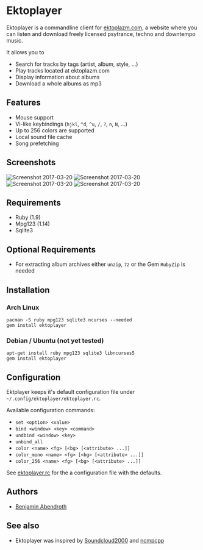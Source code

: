 # Ektoplayer

Ektoplayer is a commandline client for [ektoplazm.com](http://www.ektoplazm.com), a website where you can listen and download freely licensed psytrance, techno and downtempo music. 

It allows you to
  * Search for tracks by tags (artist, album, style, ...)
  * Play tracks located at ektoplazm.com
  * Display information about albums
  * Download a whole albums as mp3

## Features

  * Mouse support
  * Vi-like keybindings (`hjkl`, `^d`, `^u`, `/`, `?`, `n`, `N`, ...)
  * Up to 256 colors are supported
  * Local sound file cache
  * Song prefetching

## Screenshots

![Screenshot 2017-03-20](http://pixelbanane.de/yafu/454463454/ekto1.gif)
![Screenshot 2017-03-20](http://pixelbanane.de/yafu/1213960318/ekto2.gif)
![Screenshot 2017-03-20](http://pixelbanane.de/yafu/1573688123/ekto3.gif)
![Screenshot 2017-03-20](http://pixelbanane.de/yafu/3388136564/ekto4.gif)

## Requirements

  * Ruby (1.9)
  * Mpg123 (1.14)
  * Sqlite3 

## Optional Requirements

  * For extracting album archives either `unzip`, `7z` or the Gem `RubyZip` is needed

## Installation

### Arch Linux

    pacman -S ruby mpg123 sqlite3 ncurses --needed
    gem install ektoplayer

### Debian / Ubuntu (not yet tested)

    apt-get install ruby mpg123 sqlite3 libncurses5
    gem install ektoplayer

## Configuration

Ektplayer keeps it's default configuration file under `~/.config/ektoplayer/ektoplayer.rc`.

Available configuration commands:
   * `set <option> <value>`
   * `bind <window> <key> <command>`
   * `undbind <window> <key>`
   * `unbind_all`
   * `color <name> <fg> [<bg> [<attribute> ...]]`
   * `color_mono <name> <fg> [<bg> [<attribute> ...]]`
   * `color_256 <name> <fg> [<bg> [<attribute> ...]]`

See [ektoplayer.rc](https://github.com/braph/ektoplayer/blob/master/doc/ektoplayer.rc) for the a configuration file with the defaults.

## Authors

  * [Benjamin Abendroth](https://github.com/braph)

## See also

  * Ektoplayer was inspired by [Soundcloud2000](https://github.com/grobie/soundcloud2000) and [ncmpcpp](https://github.com/arybczak/ncmpcpp)
